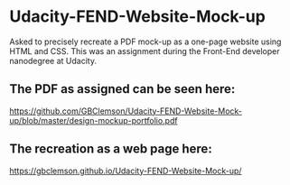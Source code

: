 # Udacity-FEND-Website-Mock-up
Asked to precisely recreate a PDF mock-up as a one-page website using HTML and CSS. This was an assignment during the Front-End developer nanodegree at Udacity.

The PDF as assigned can be seen here:
---
https://github.com/GBClemson/Udacity-FEND-Website-Mock-up/blob/master/design-mockup-portfolio.pdf


The recreation as a web page here:
---
https://gbclemson.github.io/Udacity-FEND-Website-Mock-up/
